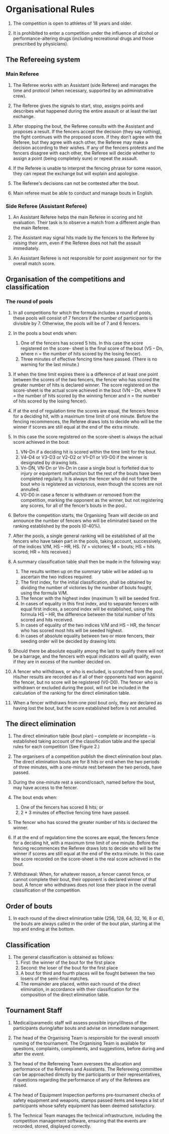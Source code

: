 # Organisational Rules

1. The competition is open to athletes of 18 years and older.

2. It is prohibited to enter a competition under the influence of alcohol or performance-altering
   drugs (including recreational drugs and those prescribed by physicians).

## The Refereeing system

### Main Referee

1.  The Referee works with an Assistant (side Referee) and manages the time and protocol (when
    necessary, supported by an administrative crew).

2.  The Referee gives the signals to start, stop, assigns points and describes what happened during
    the entire assault or at least the last exchange.

3.  After stopping the bout, the Referee consults with the Assistant and proposes a result. If the
    fencers accept the decision (they say nothing), the fight continues with the proposed score. If
    they don’t agree with the Referee, but they agree with each other, the Referee may make a
    decision according to their wishes. If any of the fencers protests and the fencers disagree with
    each other, the Referee will decide whether to assign a point (being completely sure) or repeat
    the assault.

4.  If the Referee is unable to interpret the fencing phrase for some reason, they can repeat the exchange but will explain and apologise.

5.  The Referee's decisions can not be contested after the bout.

6.  Main referee must be able to conduct and manage bouts in English.

### Side Referee (Assistant Referee)

1. An Assistant Referee helps the main Referee in scoring and hit evaluation. Their task is to
   observe a match from a different angle than the main Referee.

2. The Assistant may signal hits made by the fencers to the Referee by raising their arm, even if
   the Referee does not halt the assault immediately.

3. An Assistant Referee is not responsible for point assignment nor for the overall match score.

## Organisation of the competitions and classification

### The round of pools

1.  In all competitions for which the formula includes a round of pools, these pools will consist of
    7 fencers if the number of participants is divisible by 7. Otherwise, the pools will be of 7
    and 6 fencers.

2.  In the pools a bout ends when:
    1. One of the fencers has scored 5 hits. In this case the score registered on the score- sheet
       is the final score of the bout (V5 – Dn, where n = the number of hits scored by the losing
       fencer).
    2. Three minutes of effective fencing time have passed. (There is no warning for the last
       minute.)

3.  If when the time limit expires there is a difference of at least one point between the scores of
    the two fencers, the fencer who has scored the greater number of hits is declared winner. The
    score registered on the score-sheet is the actual score achieved in the bout (VN – Dn, where N =
    the number of hits scored by the winning fencer and n = the number of hits scored by the losing
    fencer).

4.  If at the end of regulation time the scores are equal, the fencers fence for a deciding hit,
    with a maximum time limit of one minute. Before the fencing recommences, the Referee draws lots
    to decide who will be the winner if scores are still equal at the end of the extra minute.

5.  In this case the score registered on the score-sheet is always the actual score achieved in the
    bout:
    1. VN–Dn if a deciding hit is scored within the time limit for the bout.
    2. V4–D4 or V3–D3 or V2–D2 or V1–D1 or V0–D0 if the winner is designated by drawing lots.
    3. Vn-DN, VN-Dn or Vn-Dn in case a single bout is forfeited due to injury or equipment
       malfunction but the rest of the bouts have been completed regularly. It is always the fencer
       who did not forfeit the bout who is registered as victorious, even though the scores are not
       annulled.
    4. V0-D0 in case a fencer is withdrawn or removed from the competition, marking the opponent as
       the winner, but not registering any scores, for all of the fencer’s bouts in the pool..

6.  Before the competition starts, the Organising Team will decide on and announce the number of
    fencers who will be eliminated based on the ranking established by the pools (0-40%).

7.  After the pools, a single general ranking will be established of all the fencers who have taken
    part in the pools, taking account, successively, of the indices V/M, HS – HR, HS. (V =
    victories; M = bouts; HS = hits scored; HR = hits received.)

8.  A summary classification table shall then be made in the following way:
    1. The results written up on the summary table will be added up to ascertain the two indices
       required.
    2. The first index, for the initial classification, shall be obtained by dividing the number of
       victories by the number of bouts fought, using the formula V/M.
    3. The fencer with the highest index (maximum 1) will be seeded first.
    4. In cases of equality in this first index, and to separate fencers with equal first indices, a
       second index will be established, using the formula HS – HR, the difference between the total
       number of hits scored and hits received.
    5. In cases of equality of the two indices V/M and HS – HR, the fencer who has scored most hits
       will be seeded highest.
    6. In cases of absolute equality between two or more fencers, their seeding order will be
       decided by drawing lots.

9.  Should there be absolute equality among the last to qualify there will not be a barrage, and the
    fencers with equal indicators will all qualify, even if they are in excess of the number decided
    on.

10. A fencer who withdraws, or who is excluded, is scratched from the pool, His/her results are
    recorded as if all of their opponents had won against the fencer, but no score will be
    registered (V0-D0). The fencer who is withdrawn or excluded during the pool, will not be
    included in the calculation of the ranking for the direct elimination table.

11. When a fencer withdraws from one pool bout only, they are declared as having lost the bout, but
    the score established before is not annulled.

## The direct elimination

1.  The direct elimination table (bout plan) – complete or incomplete – is established taking
    account of the classification table and the special rules for each competition (See Figure 2.)

2.  The organisers of a competition publish the direct elimination bout plan. The direct
    elimination bouts are for 8 hits or end when the two periods of three minutes, with a
    one-minute rest
    between the two periods, have passed.

3.  During the one-minute rest a second/coach, named before the bout, may have access to the fencer.

4.  The bout ends when:
    1. One of the fencers has scored 8 hits; or
    2. 2 * 3 minutes of effective fencing time have passed.

5.  The fencer who has scored the greater number of hits is declared the winner.

6.  If at the end of regulation time the scores are equal, the fencers fence for a deciding hit,
    with a maximum time limit of one minute. Before the fencing recommences the Referee draws lots
    to decide who will be the winner if scores are still equal at the end of the extra minute. In
    this case the score recorded on the score-sheet is the real score achieved in the bout.

7.  Withdrawal: When, for whatever reason, a fencer cannot fence, or cannot complete their bout,
    their opponent is declared winner of that bout. A fencer who withdraws does not lose their place
    in the overall classification of the competition.

## Order of bouts

1. In each round of the direct elimination table (256, 128, 64, 32, 16, 8 or 4), the bouts are
   always called in the order of the bout plan, starting at the top and ending at the bottom.

## Classification

1. The general classification is obtained as follows:
   1. First: the winner of the bout for the first place
   2. Second: the loser of the bout for the first place
   3. A bout for third and fourth places will be fought between the two losers of the semi-final
      matches.
   4. The remainder are placed, within each round of the direct elimination, in accordance with
      their classification for the composition of the direct elimination table.

## Tournament Staff

1.  Medical/paramedic staff will assess possible injury/illness of the participants during/after
    bouts and advise on immediate management.

2.  The head of the Organising Team is responsible for the overall smooth running of the tournament.
    The Organising Team is available for questions, complaints, compliments, and suggestions, before
    during and after the event.

3.  The head of the Refereeing Team oversees the allocation and performance of the Referees and
    Assistants. The Refereeing committee can be approached directly by the participants or their
    representatives, if questions regarding the performance of any of the Referees are raised.

4.  The head of Equipment Inspection performs pre-tournament checks of safety equipment and weapons,
    stamps passed items and keeps a list of participants whose safety equipment has been deemed
    satisfactory.

5.  The Technical Team manages the technical infrastructure, including the competition management
    software, ensuring that the events are recorded, stored, displayed correctly.
